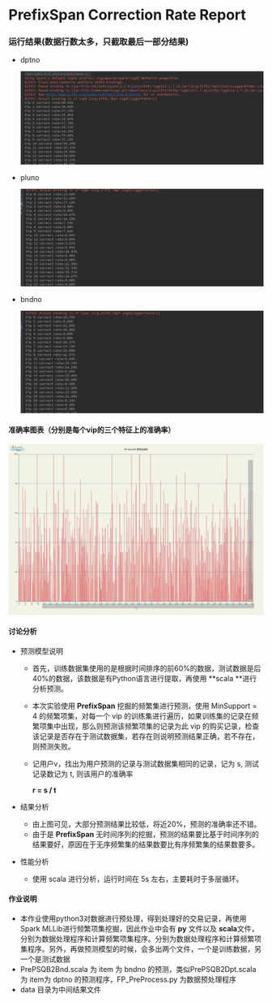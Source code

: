 # PrefixSpan Correction Rate  Report



### 运行结果(数据行数太多，只截取最后一部分结果)

- dptno

  ![](dpt.png)

- pluno

  ![](plu.png)

- bndno

  ![](bnd.png)

#### 准确率图表（分别是每个vip的三个特征上的准确率）

  ![![img](file:///d1/documents/Data%20Mini/1552730_hw2/cii/1.png?lastModify=1525396903)](1.png)	

#### 讨论分析

- 预测模型说明

  - 首先，训练数据集使用的是根据时间排序的前60%的数据，测试数据是后40%的数据，该数据是有Python语言进行提取，再使用 **scala **进行分析预测。

  - 本次实验使用 **PrefixSpan** 挖掘的频繁集进行预测，使用 MinSupport = 4 的频繁项集，对每一个 vip 的训练集进行遍历，如果训练集的记录在频繁项集中出现，那么则预测该频繁项集的记录为此 vip 的购买记录，检查该记录是否存在于测试数据集，若存在则说明预测结果正确，若不存在，则预测失败。

  - 记用户v，找出为用户预测的记录与测试数据集相同的记录，记为 s, 测试记录数记为 t, 则该用户的准确率

    **r = s / t**

- 结果分析

  - 由上图可见，大部分预测结果比较低，将近20%，预测的准确率还不错。
  - 由于是  **PrefixSpan** 无时间序列的挖掘，预测的结果要比基于时间序列的结果要好，原因在于无序频繁集的结果数要比有序频繁集的结果数要多。

- 性能分析

  - 使用 scala 进行分析，运行时间在 5s 左右，主要耗时于多层循环。

#### 作业说明
- 本作业使用python3对数据进行预处理，得到处理好的交易记录，再使用Spark MLLib进行频繁项集挖掘，因此作业中会有 **py** 文件以及 **scala**文件，分别为数据处理程序和计算频繁项集程序。分别为数据处理程序和计算频繁项集程序。另外，再做预测模型的时候，会多出两个文件，一个是训练数据，另一个是测试数据
- PrePSQB2Bnd.scala 为 item 为 bndno 的预测，类似PrePSQB2Dpt.scala 为 item为 dptno 的预测程序，FP_PreProcess.py 为数据预处理程序
- data 目录为中间结果文件
